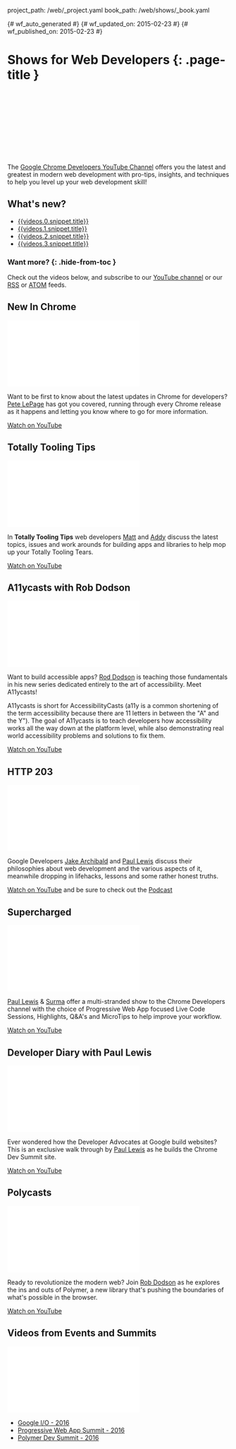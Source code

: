 project_path: /web/_project.yaml
book_path: /web/shows/_book.yaml

{# wf_auto_generated #}
{# wf_updated_on: 2015-02-23 #}
{# wf_published_on: 2015-02-23 #}

# Shows for Web Developers {: .page-title }

<div class="video-wrapper">
  <iframe class="devsite-embedded-youtube-video" data-video-id="rvvpW5kmpvE"
          data-autohide="1" data-showinfo="0" frameborder="0" allowfullscreen>
  </iframe>
</div>

The [Google Chrome Developers YouTube Channel](https://www.youtube.com/user/ChromeDevelopers/)
offers you the latest and greatest in modern web development with pro-tips,
insights, and techniques to help you level up your web development skill!

<div class="clearfix"></div>

## What's new?

* [{{videos.0.snippet.title}}](//www.youtube.com/watch?v={{videos.0.snippet.resourceId.videoId}})
* [{{videos.1.snippet.title}}](//www.youtube.com/watch?v={{videos.1.snippet.resourceId.videoId}})
* [{{videos.2.snippet.title}}](//www.youtube.com/watch?v={{videos.2.snippet.resourceId.videoId}})
* [{{videos.3.snippet.title}}](//www.youtube.com/watch?v={{videos.3.snippet.resourceId.videoId}})


### Want more? {: .hide-from-toc }
<div class="attempt-right">
  <div class="g-ytsubscribe" data-channel="ChromeDevelopers" data-layout="full" data-count="default"></div>
</div>

Check out the videos below, and subscribe to our
[YouTube channel](https://www.youtube.com/user/ChromeDevelopers)
or our [RSS](/web/shows/rss.xml) or [ATOM](/web/shows/atom.xml) feeds.



<div class="clearfix"></div>

## New In Chrome
<div class="video-wrapper">
  <iframe class="devsite-embedded-youtube-video"
          src="//www.youtube.com/embed/videoseries?list=PLNYkxOF6rcIDfz8XEA3loxY32tYh7CI3m" 
          data-autohide="1" data-showinfo="0" frameborder="0" allowfullscreen>
  </iframe>  
</div>

Want to be first to know about the latest updates in Chrome for developers?
[Pete LePage](/web/resources/contributors#petelepage) has got you covered,
running through every Chrome release as it happens and letting you know where
to go for more information.

[Watch on YouTube](//www.youtube.com/embed/videoseries?list=PLNYkxOF6rcIDfz8XEA3loxY32tYh7CI3m)

<div class="clearfix"></div>

## Totally Tooling Tips
<div class="video-wrapper">
  <iframe class="devsite-embedded-youtube-video"
          src="//www.youtube.com/embed/videoseries?list=PLNYkxOF6rcIB3ci6nwNyLYNU6RDOU3YyL" 
          data-autohide="1" data-showinfo="0" frameborder="0" allowfullscreen>
  </iframe>  
</div>

In **Totally Tooling Tips** web developers
[Matt](/web/resources/contributors#mattgaunt) and
[Addy](/web/resources/contributors#addyosmani) discuss the latest topics,
issues and work arounds for building apps and libraries to help mop up your
Totally Tooling Tears.

[Watch on YouTube](//www.youtube.com/embed/videoseries?list=PLNYkxOF6rcIB3ci6nwNyLYNU6RDOU3YyL)


<div class="clearfix"></div>

## A11ycasts with Rob Dodson
<div class="video-wrapper">
  <iframe class="devsite-embedded-youtube-video"
          src="//www.youtube.com/embed/videoseries?list=PLNYkxOF6rcICWx0C9LVWWVqvHlYJyqw7g" 
          data-autohide="1" data-showinfo="0" frameborder="0" allowfullscreen>
  </iframe>  
</div>

Want to build accessible apps? [Rod Dodson](/web/resources/contributors#robdodson)
is teaching those fundamentals in his new series dedicated entirely to the art
of accessibility. Meet A11ycasts! 

A11ycasts is short for AccessibilityCasts (a11y is a common shortening of the
term accessibility because there are 11 letters in between the "A" and the Y").
The goal of A11ycasts is to teach developers how accessibility works all the
way down at the platform level, while also demonstrating real world
accessibility problems and solutions to fix them.

[Watch on YouTube](//www.youtube.com/embed/videoseries?list=PLNYkxOF6rcICWx0C9LVWWVqvHlYJyqw7g)


<div class="clearfix"></div>

## HTTP 203
<div class="video-wrapper">
  <iframe class="devsite-embedded-youtube-video"
          src="//www.youtube.com/embed/videoseries?list=PLNYkxOF6rcIAKIQFsNbV0JDws_G_bnNo9" 
          data-autohide="1" data-showinfo="0" frameborder="0" allowfullscreen>
  </iframe>  
</div>

Google Developers [Jake Archibald](/web/resources/contributors#jakearchibald)
and [Paul Lewis](/web/resources/contributors#paullewis) discuss their
philosophies about web development and the various aspects of it, meanwhile
dropping in lifehacks, lessons and some rather honest truths.

[Watch on YouTube](//www.youtube.com/embed/videoseries?list=PLNYkxOF6rcIAKIQFsNbV0JDws_G_bnNo9)
and be sure to check out the [Podcast](/web/shows/http203/podcast/)

<div class="clearfix"></div>

## Supercharged
<div class="video-wrapper">
  <iframe class="devsite-embedded-youtube-video"
          src="//www.youtube.com/embed/videoseries?list=PLNYkxOF6rcIBz9ACEQRmO9Lw8PW7vn0lr" 
          data-autohide="1" data-showinfo="0" frameborder="0" allowfullscreen>
  </iframe>  
</div>

[Paul Lewis](/web/resources/contributors#paullewis) &
[Surma](/web/resources/contributors#surma) offer a multi-stranded show to
the Chrome Developers channel with the choice of Progressive Web App focused
Live Code Sessions, Highlights, Q&A's and MicroTips to help improve your
workflow.

[Watch on YouTube](//www.youtube.com/embed/videoseries?list=PLNYkxOF6rcIBz9ACEQRmO9Lw8PW7vn0lr)


<div class="clearfix"></div>

## Developer Diary with Paul Lewis
<div class="video-wrapper">
  <iframe class="devsite-embedded-youtube-video"
          src="//www.youtube.com/embed/videoseries?list=PLNYkxOF6rcIBykcJ7bvTpqU7vt-oey72J" 
          data-autohide="1" data-showinfo="0" frameborder="0" allowfullscreen>
  </iframe>  
</div>

Ever wondered how the Developer Advocates at Google build websites? This is
an exclusive walk through by [Paul Lewis](/web/resources/contributors#paullewis)
as he builds the Chrome Dev Summit site. 

[Watch on YouTube](//www.youtube.com/embed/videoseries?list=PLNYkxOF6rcIBykcJ7bvTpqU7vt-oey72J)


<div class="clearfix"></div>

## Polycasts
<div class="video-wrapper">
  <iframe class="devsite-embedded-youtube-video"
          src="//www.youtube.com/embed/videoseries?list=PLNYkxOF6rcIDdS7HWIC_BYRunV6MHs5xo" 
          data-autohide="1" data-showinfo="0" frameborder="0" allowfullscreen>
  </iframe>  
</div>

Ready to revolutionize the modern web? Join
[Rob Dodson](/web/resources/contributors#robdodson) as he explores the ins
and outs of Polymer, a new library that's pushing the boundaries of what's
possible in the browser.

[Watch on YouTube](//www.youtube.com/embed/videoseries?list=PLNYkxOF6rcIDdS7HWIC_BYRunV6MHs5xo)


<div class="clearfix"></div>

## Videos from Events and Summits

<div class="video-wrapper">
  <iframe class="devsite-embedded-youtube-video"
          src="//www.youtube.com/embed/videoseries?list=PLNYkxOF6rcIDz1TzmmMRBC-kd8zPRTQIP" 
          data-autohide="1" data-showinfo="0" frameborder="0" allowfullscreen>
  </iframe>  
</div>

* [Google I/O - 2016](https://www.youtube.com/playlist?list=PLNYkxOF6rcIDz1TzmmMRBC-kd8zPRTQIP)
* [Progressive Web App Summit - 2016](https://www.youtube.com/playlist?list=PLNYkxOF6rcIAWWNR_Q6eLPhsyx6VvYjVb)
* [Polymer Dev Summit - 2016](https://www.youtube.com/playlist?list=PLNYkxOF6rcICc687SxHQRuo9TVNOJelSZ)

<div class="clearfix"></div>

<script async defer src="https://apis.google.com/js/platform.js"></script>
<link rel="alternate" type="application/rss+xml" title="Web Shows from Google Developers (RSS)" href="/web/shows/rss.xml">
<link rel="alternate" type="application/atom+xml" title="Web Shows from Google Developers (ATOM)" href="/web/shows/atom.xml">
